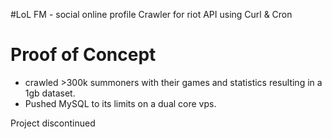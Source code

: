 #LoL FM - social online profile
Crawler for riot API using Curl & Cron

Proof of Concept
===============
* crawled >300k summoners with their games and statistics resulting in a 1gb dataset.
* Pushed MySQL to its limits on a dual core vps.

Project discontinued





